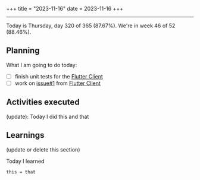 +++
title = "2023-11-16"
date = 2023-11-16
+++

---

Today is Thursday, day 320 of 365 (87.67%). We're in week 46 of 52 (88.46%).

## Planning

What I am going to do today:

- [ ] finish unit tests for the [Flutter Client](https://github.com/OmnicodeSolutions/luisa_drf_flutter_client)
- [ ] work on [issue#1](https://github.com/OmnicodeSolutions/luisa_drf_flutter_client/issues/1) from [Flutter Client](https://github.com/OmnicodeSolutions/luisa_drf_flutter_client)

## Activities executed

(update): Today I did this and that

## Learnings

(update or delete this section)

Today I learned
```
this = that
```
